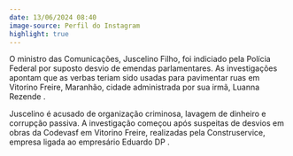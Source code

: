 ```yaml
---
date: 13/06/2024 08:40
image-source: Perfil do Instagram
highlight: true
---
```


O ministro das Comunicações, Juscelino Filho, foi indiciado pela Polícia Federal por suposto desvio de emendas parlamentares. As investigações apontam que as verbas teriam sido usadas para pavimentar ruas em Vitorino Freire, Maranhão, cidade administrada por sua irmã, Luanna Rezende .

Juscelino é acusado de organização criminosa, lavagem de dinheiro e corrupção passiva. A investigação começou após suspeitas de desvios em obras da Codevasf em Vitorino Freire, realizadas pela Construservice, empresa ligada ao empresário Eduardo DP .